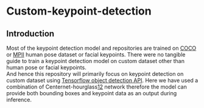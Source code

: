 # Custom-keypoint-detection

## Introduction

Most of the keypoint detection model and repositories are trained on [COCO](https://cocodataset.org/#keypoints-2020) or [MPII](http://human-pose.mpi-inf.mpg.de/#overview) human pose dataset or facial keypoints. There were no tangible guide to train a keypoint detection model on custom dataset other than human pose or facial keypoints.  
And hence this repository will primarily focus on keypoint detection on custom dataset using [Tensorflow object detection API](https://github.com/tensorflow/models/tree/master/research/object_detection). Here we have used a combination of Centernet-hourglass[1](https://arxiv.org/abs/1904.07850)[2](https://arxiv.org/abs/1603.06937) network therefore the model can provide both bounding boxes and keypoint data as an output during inference.
